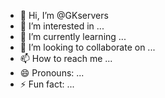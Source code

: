 - 👋 Hi, I’m @GKservers
- 👀 I’m interested in ...
- 🌱 I’m currently learning ...
- 💞️ I’m looking to collaborate on ...
- 📫 How to reach me ...
- 😄 Pronouns: ...
- ⚡ Fun fact: ...

<!---
GKservers/GKservers is a ✨ special ✨ repository because its `README.md` (this file) appears on your GitHub profile.
You can click the Preview link to take a look at your changes.
--->
